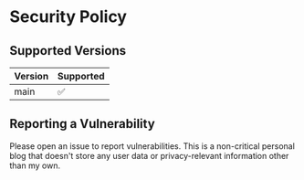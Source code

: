 # Security Policy

## Supported Versions

| Version | Supported          |
| ------- | ------------------ |
| main    | ✅                 |

## Reporting a Vulnerability

Please open an issue to report vulnerabilities. 
This is a non-critical personal blog that doesn't store any user data or privacy-relevant information other than my own.
